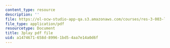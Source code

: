 ```yaml
---
content_type: resource
description: ''
file: https://ol-ocw-studio-app-qa.s3.amazonaws.com/courses/res-3-003-learn-to-build-your-own-videogame-with-the-unity-game-engine-and-microsoft-kinect-january-iap-2017/a1474671658d89961bd54aa7e14a0d6f_jXtqyQuLlnk.pdf
file_type: application/pdf
resourcetype: Document
title: 3play pdf file
uid: a1474671-658d-8996-1bd5-4aa7e14a0d6f
---
```


